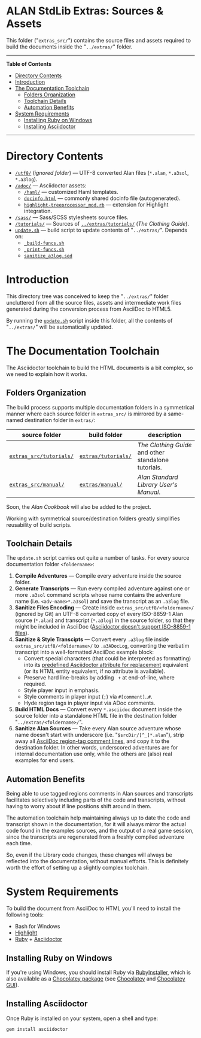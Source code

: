 # ALAN StdLib Extras: Sources & Assets

This folder ("`extras_src/`") contains the source files and assets required to build the documents inside the "`../extras/`" folder.


-----

**Table of Contents**

<!-- MarkdownTOC autolink="true" bracket="round" autoanchor="false" lowercase="only_ascii" uri_encoding="true" levels="1,2,3" -->

- [Directory Contents](#directory-contents)
- [Introduction](#introduction)
- [The Documentation Toolchain](#the-documentation-toolchain)
    - [Folders Organization](#folders-organization)
    - [Toolchain Details](#toolchain-details)
    - [Automation Benefits](#automation-benefits)
- [System Requirements](#system-requirements)
    - [Installing Ruby on Windows](#installing-ruby-on-windows)
    - [Installing Asciidoctor](#installing-asciidoctor)

<!-- /MarkdownTOC -->

-----


# Directory Contents

- [`/utf8/`][utf8] (_ignored folder_) — UTF-8 converted Alan files (`*.alan`, `*.a3sol`, `*.a3log`).
- [`/adoc/`][adoc] — Asciidoctor assets:
    + [`/haml/`][haml] — customized Haml templates.
    + [`docinfo.html`][docinfo] — commonly shared docinfo file (autogenerated).
    + [`highlight-treeprocessor_mod.rb`][rb] — extension for Highlight integration.
- [`/sass/`][sass] — Sass/SCSS stylesheets source files.
- [`/tutorials/`][tutorials] — Sources of [`../extras/tutorials/`][extras tutorials] (_The Clothing Guide_).
- [`update.sh`](update.sh) — build script to update contents of "`../extras/`". Depends on:
    + [`_build-funcs.sh`](./_build-funcs.sh)
    + [`_print-funcs.sh`](./_print-funcs.sh)
    + [`sanitize_a3log.sed`](./sanitize_a3log.sed)

# Introduction

This directory tree was conceived to keep the "`../extras/`" folder uncluttered from all the source files, assets and intermediate work files generated during the conversion process from AsciiDoc to HTML5.

By running the [`update.sh`](update.sh) script inside this folder, all the contents of "`../extras/`" will be automatically updated.

# The Documentation Toolchain

The Asciidoctor toolchain to build the HTML documents is a bit complex, so we need to explain how it works.

## Folders Organization

The build process supports multiple documentation folders in a symmetrical manner where each source folder in `extras_src/` is mirrored by a same-named destination folder in `extras/`:

|            source folder             |               build folder              |                     description                      |
|--------------------------------------|-----------------------------------------|------------------------------------------------------|
| [`extras_src/tutorials/`][tutorials] | [`extras/tutorials/`][extras tutorials] | _The Clothing Guide_ and other standalone tutorials. |
| [`extras_src/manual/`][manual]       | [`extras/manual/`][extras manual]       | _Alan Standard Library User's Manual_.               |

Soon, the _Alan Cookbook_ will also be added to the project.

Working with symmetrical source/destination folders greatly simplifies reusability of build scripts.

## Toolchain Details

The `update.sh` script carries out quite a number of tasks. For every source documentation folder `<foldername>`:

1. __Compile Adventures__ — Compile every adventure inside the source folder.
2. __Generate Transcripts__ — Run every compiled adventure against one or more `.a3sol` command scripts whose name contains the adventure name (i.e. `<adv-name>*.a3sol`) and save the transcript as an `.a3log` file.
3. __Sanitize Files Encoding__ — Create inside `extras_src/utf8/<foldername>/` (ignored by Git) an UTF-8 converted copy of every ISO-8859-1 Alan source (`*.alan`) and transcript (`*.a3log`) in the source folder, so that they might be included in AsciiDoc ([Asciidoctor doesn't support ISO-8859-1 files]).
4. __Sanitize & Style Transcipts__ — Convert every `.a3log` file inside `extras_src/utf8/<foldername>/` to `.a3ADocLog`, converting the verbatim transcript into a well-formatted AsciiDoc example block:
    - Convert special characters (that could be interpreted as formatting) into its [predefined Asciidoctor attribute for replacement] equivalent (or its HTML entity equivalent, if no attribute is available).
    - Preserve hard line-breaks by adding ` +` at end-of-line, where required.
    - Style player input in emphasis.
    - Style comments in player input (`;`) via `#[comment]`..`#`.
    - Hyde region tags in player input via ADoc comments.
5. __Build HTML Docs__ — Convert every `*.asciidoc` document inside the source folder into a standalone HTML file in the destination folder "`../extras/<foldername>/`".
6. __Sanitize Alan Sources__ — Take every Alan source adventure whose name doesn't start with underscore (i.e. "`$srcDir/[^_]*.alan`"), strip away all [AsciiDoc region-tag comment lines], and copy it to the destination folder. In other words, underscored adventures are for internal documentation use only, while the others are (also) real examples for end users.


[Asciidoctor doesn't support ISO-8859-1 files]: https://github.com/asciidoctor/asciidoctor/issues/3248 "Read Issue #3248 for more info on this"
[AsciiDoc region-tag comment lines]: https://asciidoctor.org/docs/user-manual/#by-tagged-regions "Read about tagged regions in Asciidoctor documentation"
[predefined Asciidoctor attribute for replacement]: https://asciidoctor.org/docs/user-manual/#charref-attributes  "Read Asciidoctor documentation on 'Predefined Attributes for Character Replacements'"

## Automation Benefits

Being able to use tagged regions comments in Alan sources and transcripts facilitates selectively including parts of the code and transcripts, without having to worry about if line positions shift around in them.

The automation toolchain help maintaining always up to date the code and transcript shown in the documentation, for it will always mirror the actual code found in the examples sources, and the output of a real game session, since the transcripts are regenerated from a freshly compiled adventure each time.

So, even if the Library code changes, these changes will always be reflected into the documentation, without manual efforts. This is definitely worth the effort of setting up a slightly complex toolchain.

# System Requirements

To build the document from AsciiDoc to HTML you'll need to install the following tools:

- Bash for Windows
- [Highlight]
- [Ruby] + [Asciidoctor]

## Installing Ruby on Windows

If you're using Windows, you should install Ruby via [RubyInstaller], which is also available as a [Chocolatey package][Choco Ruby] (see [Chocolatey] and [Chocolatey GUI]).

## Installing Asciidoctor

Once Ruby is installed on your system, open a shell and type:

    gem install asciidoctor



<!-----------------------------------------------------------------------------
                               REFERENCE LINKS                                
------------------------------------------------------------------------------>

<!-- proj folders -->

[adoc]: ./adoc "Navigate to the Asciidoctor assets folder"
[haml]: ./adoc/haml "Navigate to folder"
[utf8]: ./utf8/ "Navigate to folder"
[sass]: ./sass/ "Navigate to folder"

[tutorials]: ./tutorials/ "Navigate to folder"
[extras tutorials]: ../extras/tutorials/ "Navigate to folder"

[manual]: ./manual/ "Navigate to folder"
[extras manual]: ../extras/manual/ "Navigate to folder"

<!-- proj files -->

[docinfo]: ./adoc/docinfo.html
[rb]: ./adoc/highlight-treeprocessor_mod.rb


<!-- dependencies -->

[Chocolatey GUI]: https://chocolatey.org/packages/ChocolateyGUI
[Chocolatey]: https://chocolatey.org

[Ruby]: https://www.ruby-lang.org
[RubyInstaller]: https://rubyinstaller.org/downloads/
[Choco Ruby]: https://chocolatey.org/packages/ruby

[Asciidoctor]: https://github.com/asciidoctor/asciidoctor#installation
[Highlight]: http://www.andre-simon.de/zip/download.php


<!-- EOF -->

